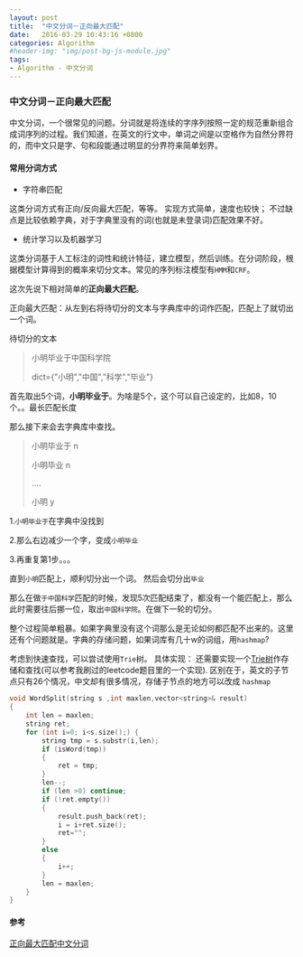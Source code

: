 ```yaml
---
layout: post
title:  "中文分词－正向最大匹配"
date:   2016-03-29 10:43:16 +0800
categories: Algorithm
#header-img: "img/post-bg-js-module.jpg"
tags:
- Algorithm - 中文分词
---
```



### 中文分词－正向最大匹配

中文分词，一个很常见的问题。分词就是将连续的字序列按照一定的规范重新组合成词序列的过程。我们知道，在英文的行文中，单词之间是以空格作为自然分界符的，而中文只是字、句和段能通过明显的分界符来简单划界。

#### 常用分词方式
* 字符串匹配

这类分词方式有正向/反向最大匹配，等等。
实现方式简单，速度也较快；
不过缺点是比较依赖字典，对于字典里没有的词(也就是未登录词)匹配效果不好。

* 统计学习以及机器学习

这类分词基于人工标注的词性和统计特征，建立模型，然后训练。在分词阶段，根据模型计算得到的概率来切分文本。常见的序列标注模型有<code>HMM</code>和<code>CRF</code>。

这次先说下相对简单的**正向最大匹配**。

正向最大匹配：从左到右将待切分的文本与字典库中的词作匹配，匹配上了就切出一个词。

待切分的文本

> 小明毕业于中国科学院
>
> dict={"小明","中国","科学","毕业"}

首先取出5个词，**小明毕业于**。为啥是5个，这个可以自己设定的，比如8，10个。。最长匹配长度

那么接下来会去字典库中查找。

> 小明毕业于   n
> 
> 小明毕业 n
> 
> ....
> 
> 小明 y

1.<code>小明毕业于</code>在字典中没找到

2.那么右边减少一个字，变成<code>小明毕业</code>

3.再重复第1步。。。

直到<code>小明</code>匹配上，顺利切分出一个词。
然后会切分出<code>毕业</code>

那么在做<code>于中国科学</code>匹配的时候，发现5次匹配结束了，都没有一个能匹配上，那么此时需要往后挪一位，取出<code>中国科学院</code>。在做下一轮的切分。

整个过程简单粗暴。如果字典里没有这个词那么是无论如何都匹配不出来的。这里还有个问题就是。字典的存储问题，如果词库有几十w的词组，用<code>hashmap</code>?

考虑到快速查找，可以尝试使用<code>Trie</code>树。
具体实现：
还需要实现一个[Trie树](https://github.com/y521263/LeetCode/blob/master/LeetCode/WordSearch2/WordSearch2.cpp#L29)作存储和查找(可以参考我刷过的leetcode题目里的一个实现).
区别在于，英文的子节点只有26个情况，中文却有很多情况，存储子节点的地方可以改成 <code>hashmap</code>

``` c++
void WordSplit(string s ,int maxlen,vector<string>& result)
{
    int len = maxlen;
    string ret;
    for (int i=0; i<s.size();) {
        string tmp = s.substr(i,len);
        if (isWord(tmp))
        {    
            ret = tmp;
        }
        len--;
        if (len >0) continue;
        if (!ret.empty())
        {
            result.push_back(ret);
            i = i+ret.size();
            ret="";
        }
        else
        {
            i++;
        }
        len = maxlen;
    }
}

```
#### 参考

[正向最大匹配中文分词](http://blog.csdn.net/yangyan19870319/article/details/6399871)
